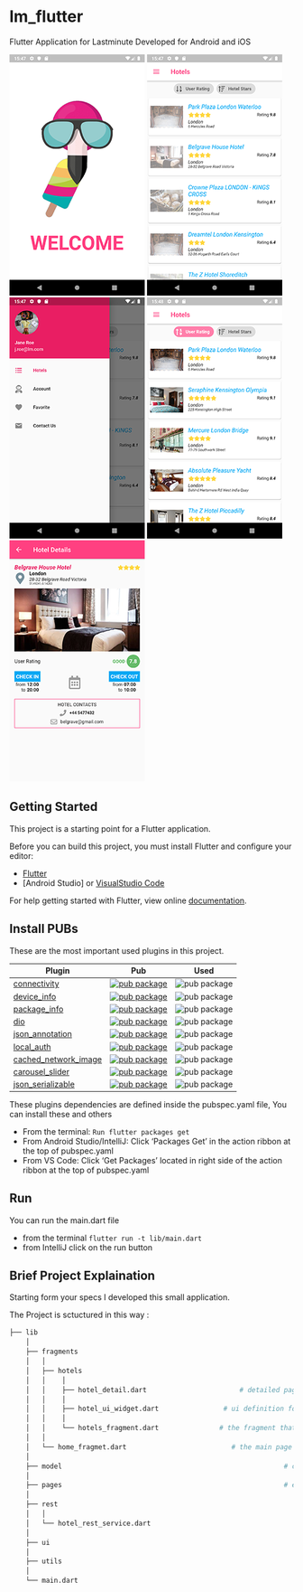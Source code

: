 # lm_flutter

Flutter Application for Lastminute
Developed for Android and iOS

![Image](screenshot/1.png) 
![Image](screenshot/2.png) 
![Image](screenshot/3.png) 
![Image](screenshot/4.png) 
![Image](screenshot/5.png) 

## Getting Started

This project is a starting point for a Flutter application.

Before you can build this project, you must install Flutter and configure your editor:

- [Flutter](https://flutter.dev/docs/get-started/install)
- [Android Studio] or [VisualStudio Code](https://flutter.dev/docs/get-started/editor)

For help getting started with Flutter, view online [documentation](https://flutter.dev/docs/get-started/install).

## Install PUBs

These are the most important used plugins in this project.

| Plugin  |  Pub | Used|
|---|---|---|
| [connectivity](https://pub.dartlang.org/packages/connectivity)|[![pub package](https://img.shields.io/pub/v/connectivity.svg)](https://pub.dartlang.org/packages/connectivity)|![pub package](https://img.shields.io/badge/pub-v0.4.2-green.svg)|
| [device_info](https://pub.dartlang.org/packages/device_info)|[![pub package](https://img.shields.io/pub/v/device_info.svg)](https://pub.dartlang.org/packages/device_info)|![pub package](https://img.shields.io/badge/pub-v'0.4.0+1'-green.svg)|
| [package_info](https://pub.dartlang.org/packages/package_info)|[![pub package](https://img.shields.io/pub/v/package_info.svg)](https://pub.dartlang.org/packages/package_info)|![pub package](https://img.shields.io/badge/pub-v0.4.0+2-green.svg)|
| [dio](https://pub.dartlang.org/packages/dio)|[![pub package](https://img.shields.io/pub/v/dio.svg)](https://pub.dartlang.org/packages/dio)|![pub package](https://img.shields.io/badge/pub-v2.1.0-green.svg)|
| [json_annotation](https://pub.dartlang.org/packages/json_annotation)|[![pub package](https://img.shields.io/pub/v/json_annotation.svg)](https://pub.dartlang.org/packages/json_annotation)|![pub package](https://img.shields.io/badge/pub-v2.0.0-green.svg)|
| [local_auth](https://pub.dartlang.org/packages/local_auth)|[![pub package](https://img.shields.io/pub/v/local_auth.svg)](https://pub.dartlang.org/packages/local_auth)|![pub package](https://img.shields.io/badge/pub-v0.4.0+1-green.svg)|
| [cached_network_image](https://pub.dev/packages/cached_network_image)|[![pub package](https://img.shields.io/pub/v/cached_network_image.svg)](https://pub.dartlang.org/packages/cached_network_image)|![pub package](https://img.shields.io/badge/pub-v0.8.0-green.svg)|
| [carousel_slider](https://pub.dev/packages/carousel_slider)|[![pub package](https://img.shields.io/pub/v/carousel_slider.svg)](https://pub.dartlang.org/packages/carousel_slider)|![pub package](https://img.shields.io/badge/pub-v1.3.0-green.svg)|
| [json_serializable](https://pub.dartlang.org/packages/json_serializable)|[![pub package](https://img.shields.io/pub/v/json_serializable.svg)](https://pub.dartlang.org/packages/json_serializable)|![pub package](https://img.shields.io/badge/pub-v2.0.3-green.svg)|

These plugins dependencies are defined inside the pubspec.yaml file, You can install these and others 
 - From the terminal: `Run flutter packages get`
 - From Android Studio/IntelliJ: Click ‘Packages Get’ in the action ribbon at the top of pubspec.yaml
 - From VS Code: Click ‘Get Packages’ located in right side of the action ribbon at the top of pubspec.yaml


## Run

You can run the main.dart file

- from the terminal `flutter run -t lib/main.dart`
- from IntelliJ click on the run button

## Brief Project Explaination

Starting form your specs I developed this small application.

The Project is sctuctured in this way : 
```bash
├── lib
    │
    ├── fragments        
    │   │
    │   ├── hotels 
    │   │    │
    │   │    ├── hotel_detail.dart                       # detailed page for a selected Hotel
    │   │    │
    │   │    ├── hotel_ui_widget.dart                # ui definition for most component used in hotel_detail and hotels_fragment
    │   │    │  
    │   │    └── hotels_fragment.dart               # the fragment that contains the list of hotels sortable by user rating and by the numer of stars 
    │   │
    │   └── home_fragmet.dart                          # the main page that contains the menu drawer
    │
    ├── model                                                       # classes definitions (Hotel, Location, Contact..)
    │
    ├── pages                                                       # empty_page and splash_page
    │
    ├── rest              
    │   │
    │   └── hotel_rest_service.dart           
    │
    ├── ui                                                              # userfull global definition 
    │
    ├── utils                                                          # global usefull  
    │  
    └── main.dart

        
